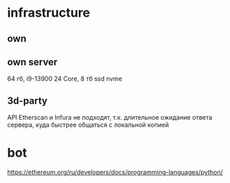 # infrastructure
## own

## own server

64 гб, i9-13900 24 Core, 8 тб ssd nvme

## 3d-party
API Etherscan и Infura не подходят, т.к. длительное ожидание ответа сервера, куда быстрее общаться с локальной копией

# bot
https://ethereum.org/ru/developers/docs/programming-languages/python/

